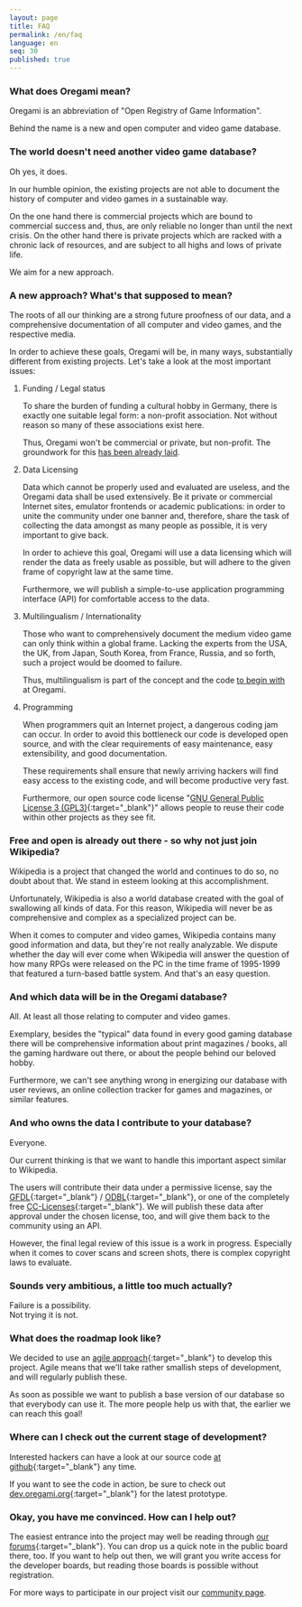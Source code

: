 ```yaml
---
layout: page
title: FAQ
permalink: /en/faq
language: en
seq: 30
published: true
---
```


### What does Oregami mean?

Oregami is an abbreviation of "Open Registry of Game Information".

Behind the name is a new and open computer and video game database.

### The world doesn't need another video game database?

Oh yes, it does.

In our humble opinion, the existing projects are not able to document the history of computer and video games in a sustainable way.

On the one hand there is commercial projects which are bound to commercial success and, thus, are only reliable no longer than until the next crisis. On the other hand there is private projects which are racked with a chronic lack of resources, and are subject to all highs and lows of private life.

We aim for a new approach.

### A new approach? What's that supposed to mean?

The roots of all our thinking are a strong future proofness of our data, and a comprehensive documentation of all computer and video games, and the respective media.

In order to achieve these goals, Oregami will be, in many ways, substantially different from existing projects. Let's take a look at the most important issues:

1.  Funding / Legal status

    To share the burden of funding a cultural hobby in Germany, there is exactly one suitable legal form: a non-profit association. Not without reason so many of these associations exist here.
    
    Thus, Oregami won't be commercial or private, but non-profit. The groundwork for this [has been already laid](http://www.oregami.org/blog/en/2013/oregami-association-on-horizon).
    
2.  Data Licensing

    Data which cannot be properly used and evaluated are useless, and the Oregami data shall be used extensively. Be it private or commercial Internet sites, emulator frontends or academic publications: in order to unite the community under one banner and, therefore, share the task of collecting the data amongst as many people as possible, it is very important to give back.
    
    In order to achieve this goal, Oregami will use a data licensing which will render the data as freely usable as possible, but will adhere to the given frame of copyright law at the same time.
    
    Furthermore, we will publish a simple-to-use application programming interface (API) for comfortable access to the data.
    
3.  Multilingualism / Internationality

    Those who want to comprehensively document the medium video game can only think within a global frame. Lacking the experts from the USA, the UK, from Japan, South Korea, from France, Russia, and so forth, such a project would be doomed to failure.
    
    Thus, multilingualism is part of the concept and the code [to begin with](http://www.oregami.org/blog/en/2017/thoughts-about-internationalization-i18n) at Oregami.
    
4.  Programming

    When programmers quit an Internet project, a dangerous coding jam can occur. In order to avoid this bottleneck our code is developed open source, and with the clear requirements of easy maintenance, easy extensibility, and good documentation.
    
    These requirements shall ensure that newly arriving hackers will find easy access to the existing code, and will become productive very fast.
    
    Furthermore, our open source code license "[GNU General Public License 3 (GPL3)](https://en.wikipedia.org/wiki/GNU_General_Public_License#Version_3){:target="_blank"}" allows people to reuse their code within other projects as they see fit.

### Free and open is already out there - so why not just join Wikipedia?

Wikipedia is a project that changed the world and continues to do so, no doubt about that. We stand in esteem looking at this accomplishment.

Unfortunately, Wikipedia is also a world database created with the goal of swallowing all kinds of data. For this reason, Wikipedia will never be as comprehensive and complex as a specialized project can be.

When it comes to computer and video games, Wikipedia contains many good information and data, but they're not really analyzable. We dispute whether the day will ever come when Wikipedia will answer the question of how many RPGs were released on the PC in the time frame of 1995-1999 that featured a turn-based battle system. And that's an easy question.

### And which data will be in the Oregami database?

All. At least all those relating to computer and video games.

Exemplary, besides the "typical" data found in every good gaming database there will be comprehensive information about print magazines / books, all the gaming hardware out there, or about the people behind our beloved hobby.

Furthermore, we can't see anything wrong in energizing our database with user reviews, an online collection tracker for games and magazines, or similar features.

### And who owns the data I contribute to your database?

Everyone.

Our current thinking is that we want to handle this important aspect similar to Wikipedia.

The users will contribute their data under a permissive license, say the [GFDL](http://en.wikipedia.org/wiki/GNU_Free_Documentation_License){:target="_blank"} / [ODBL](http://opendatacommons.org/licenses/){:target="_blank"}, or one of the completely free [CC-Licenses](http://creativecommons.org/licenses/){:target="_blank"}. We will publish these data after approval under the chosen license, too, and will give them back to the community using an API.

However, the final legal review of this issue is a work in progress. Especially when it comes to cover scans and screen shots, there is complex copyright laws to evaluate.

### Sounds very ambitious, a little too much actually?

Failure is a possibility.  
Not trying it is not.

### What does the roadmap look like?

We decided to use an [agile approach](http://en.wikipedia.org/wiki/Agile_software_development){:target="_blank"} to develop this project. Agile means that we'll take rather smallish steps of development, and will regularly publish these.

As soon as possible we want to publish a base version of our database so that everybody can use it. The more people help us with that, the earlier we can reach this goal!

### Where can I check out the current stage of development?

Interested hackers can have a look at our source code [at github](https://github.com/oregami){:target="_blank"} any time.

If you want to see the code in action, be sure to check out [dev.oregami.org](dev.oregami.org){:target="_blank"} for the latest prototype.

### Okay, you have me convinced. How can I help out?

The easiest entrance into the project may well be reading through [our forums](https://forum.oregami.org/){:target="_blank"}. You can drop us a quick note in the public board there, too. If you want to help out then, we will grant you write access for the developer boards, but reading those boards is possible without registration.

For more ways to participate in our project visit our [community page](http://www.oregami.org/en/community).
